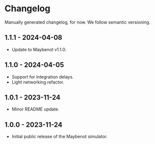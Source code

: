 # Changelog

Manually generated changelog, for now. We follow semantic versioning.

## 1.1.1 - 2024-04-08
- Update to Maybenot v1.1.0.

## 1.1.0 - 2024-04-05
- Support for integration delays.
- Light networking refactor.

## 1.0.1 - 2023-11-24
- Minor README update.

## 1.0.0 - 2023-11-24
- Initial public release of the Maybenot simulator.
